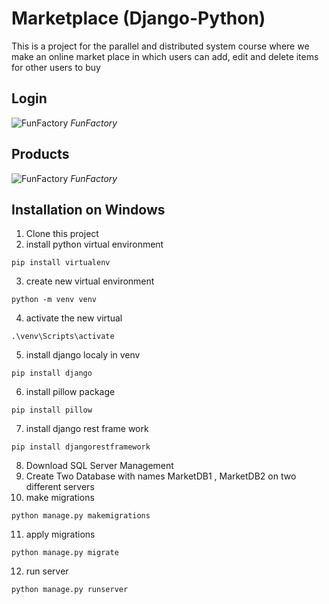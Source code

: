 # Marketplace (Django-Python)
This is a project for the parallel and distributed system course where we make an online market place in which users can add, edit and delete items for other users to buy 

## Login
![FunFactory](./images/Picture1.png "FunFactory") *FunFactory*

## Products
![FunFactory](./images/Picture2.png "FunFactory") *FunFactory*

## Installation on Windows
1. Clone this project
2. install python virtual environment 
```
pip install virtualenv
```
3. create new virtual environment
```
python -m venv venv
```
4. activate the new virtual
```
.\venv\Scripts\activate
```
5. install django localy in venv
```
pip install django 
```
6. install pillow package
```
pip install pillow
```
7. install django rest frame work
```
pip install djangorestframework
```
8. Download SQL Server Management 
9. Create Two Database with names MarketDB1 , MarketDB2 on two different servers  
10. make migrations 
```
python manage.py makemigrations
```
11. apply migrations
```
python manage.py migrate
```
12. run server
```
python manage.py runserver
```

